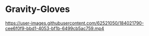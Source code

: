 # Gravity-Gloves

https://user-images.githubusercontent.com/62521050/184021790-cee6f0f9-bbd1-4053-bf1b-6499cb5ac759.mp4

